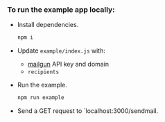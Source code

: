 ### To run the example app locally:

- Install dependencies.

  ```sh
  npm i
  ```

- Update `example/index.js` with:
  - [mailgun](https://www.mailgun.com/) API key and domain
  - `recipients`
- Run the example.

  ```sh
  npm run example
  ```

- Send a GET request to `localhost:3000/sendmail.
